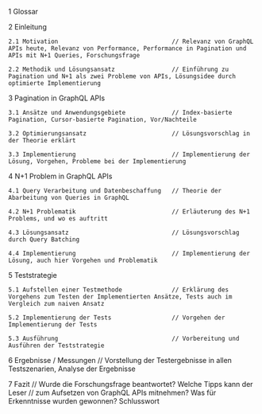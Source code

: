1 Glossar

2 Einleitung

    2.1 Motivation                                // Relevanz von GraphQL APIs heute, Relevanz von Performance, Performance in Pagination und APIs mit N+1 Queries, Forschungsfrage

    2.2 Methodik und Lösungsansatz                // Einführung zu Pagination und N+1 als zwei Probleme von APIs, Lösungsidee durch optimierte Implementierung

3 Pagination in GraphQL APIs

    3.1 Ansätze und Anwendungsgebiete             // Index-basierte Pagination, Cursor-basierte Pagination, Vor/Nachteile

    3.2 Optimierungsansatz                        // Lösungsvorschlag in der Theorie erklärt

    3.3 Implementierung                           // Implementierung der Lösung, Vorgehen, Probleme bei der Implementierung

4 N+1 Problem in GraphQL APIs

    4.1 Query Verarbeitung und Datenbeschaffung   // Theorie der Abarbeitung von Queries in GraphQL

    4.2 N+1 Problematik                           // Erläuterung des N+1 Problems, und wo es auftritt

    4.3 Lösungsansatz                             // Lösungsvorschlag durch Query Batching

    4.4 Implementierung                           // Implementierung der Lösung, auch hier Vorgehen und Problematik

5 Teststrategie

    5.1 Aufstellen einer Testmethode              // Erklärung des Vorgehens zum Testen der Implementierten Ansätze, Tests auch im Vergleich zum naiven Ansatz

    5.2 Implementierung der Tests                 // Vorgehen der Implementierung der Tests

    5.3 Ausführung                                // Vorbereitung und Ausführen der Teststrategie

6 Ergebnisse / Messungen // Vorstellung der Testergebnisse in allen Testszenarien, Analyse der Ergebnisse

7 Fazit // Wurde die Forschungsfrage beantwortet? Welche Tipps kann der Leser
// zum Aufsetzen von GraphQL APIs mitnehmen? Was für Erkenntnisse wurden gewonnen? Schlusswort
